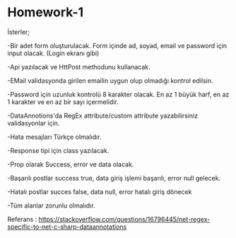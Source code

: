 # Homework-1

İsterler;

-Bir adet form oluşturulacak. Form içinde ad, soyad, email ve password için input olacak. (Login ekranı gibi)

-Api yazılacak ve HttPost methodunu kullanacak.

-EMail validasyonda girilen emailin uygun olup olmadığı kontrol edilsin.

-Password için uzunluk kontrolü 8 karakter olacak. En az 1 büyük harf, en az 1 karakter ve en az bir sayı içermelidir.

-DataAnnotions'da RegEx attribute/custom attribute yazabilirsiniz validasyonlar için.

-Hata mesajları Türkçe olmalıdır.

-Response tipi için class yazılacak.

-Prop olarak Success, error ve data olacak.

-Başarılı postlar success true, data giriş işlemi başarılı, error null gelecek.

-Hatalı postlar succes false, data null, error hatalı giriş dönecek

-Tüm alanlar zorunlu olmalıdır.


Referans : https://stackoverflow.com/questions/16796445/net-regex-specific-to-net-c-sharp-dataannotations
